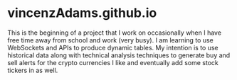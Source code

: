 # vincenzAdams.github.io
This is the beginning of a project that I work on occasionally when I have free time away from school and work (very busy). I am learning to use WebSockets and APIs to produce dynamic tables.
My intention is to use historical data along with technical analysis techniques to generate buy and sell alerts for the crypto currencies I like and eventually add some stock tickers in as well.
